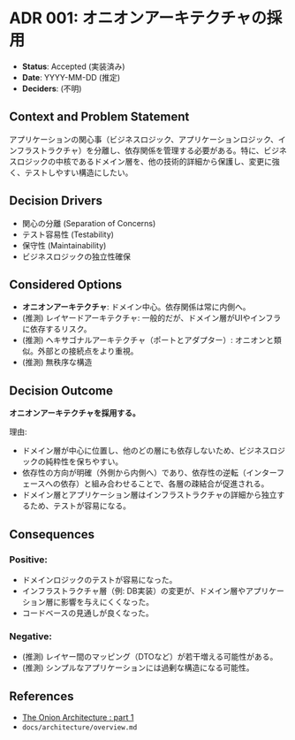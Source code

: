 # ADR 001: オニオンアーキテクチャの採用

*   **Status**: Accepted (実装済み)
*   **Date**: YYYY-MM-DD (推定)
*   **Deciders**: (不明)

## Context and Problem Statement

アプリケーションの関心事（ビジネスロジック、アプリケーションロジック、インフラストラクチャ）を分離し、依存関係を管理する必要がある。特に、ビジネスロジックの中核であるドメイン層を、他の技術的詳細から保護し、変更に強く、テストしやすい構造にしたい。

## Decision Drivers

*   関心の分離 (Separation of Concerns)
*   テスト容易性 (Testability)
*   保守性 (Maintainability)
*   ビジネスロジックの独立性確保

## Considered Options

*   **オニオンアーキテクチャ**: ドメイン中心。依存関係は常に内側へ。
*   (推測) レイヤードアーキテクチャ: 一般的だが、ドメイン層がUIやインフラに依存するリスク。
*   (推測) ヘキサゴナルアーキテクチャ（ポートとアダプター）: オニオンと類似。外部との接続点をより重視。
*   (推測) 無秩序な構造

## Decision Outcome

**オニオンアーキテクチャを採用する。**

理由:
*   ドメイン層が中心に位置し、他のどの層にも依存しないため、ビジネスロジックの純粋性を保ちやすい。
*   依存性の方向が明確（外側から内側へ）であり、依存性の逆転（インターフェースへの依存）と組み合わせることで、各層の疎結合が促進される。
*   ドメイン層とアプリケーション層はインフラストラクチャの詳細から独立するため、テストが容易になる。

## Consequences

### Positive:
*   ドメインロジックのテストが容易になった。
*   インフラストラクチャ層（例: DB実装）の変更が、ドメイン層やアプリケーション層に影響を与えにくくなった。
*   コードベースの見通しが良くなった。

### Negative:
*   (推測) レイヤー間のマッピング（DTOなど）が若干増える可能性がある。
*   (推測) シンプルなアプリケーションには過剰な構造になる可能性。

## References

*   [The Onion Architecture : part 1](https://jeffreypalermo.com/2008/07/the-onion-architecture-part-1/)
*   `docs/architecture/overview.md`

